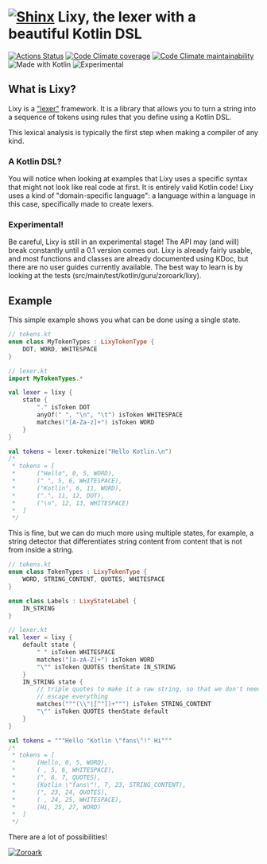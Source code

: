 # [![Shinx](https://img.pokemondb.net/sprites/black-white/anim/normal/shinx.gif)](http://pokemondb.net/pokedex/shinx) Lixy, the lexer with a beautiful Kotlin DSL

[![Actions Status](https://img.shields.io/github/workflow/status/utybo/Lixy/Tests?style=for-the-badge&logo=github&label=tests)](https://github.com/utybo/Lixy/actions)
[![Code Climate coverage](https://img.shields.io/codeclimate/coverage/utybo/Lixy?style=for-the-badge&logo=Code-Climate)](https://codeclimate.com/github/utybo/Lixy/test_coverage)
[![Code Climate maintainability](https://img.shields.io/codeclimate/maintainability/utybo/Lixy?style=for-the-badge&logo=Code-Climate)](https://codeclimate.com/github/utybo/Lixy/maintainability)
![Made with Kotlin](https://img.shields.io/badge/Made%20with-Kotlin-blue?logo=Kotlin&style=for-the-badge)
![Experimental](https://img.shields.io/badge/Stage-Experimental-red?style=for-the-badge)

## What is Lixy?

Lixy is a ["lexer"](https://en.wikipedia.org/wiki/Lexical_analysis) framework. It is a library that allows you to turn a string into a sequence of tokens using rules that you define using a Kotlin DSL.

This lexical analysis is typically the first step when making a compiler of any kind.

### A Kotlin DSL?

You will notice when looking at examples that Lixy uses a specific syntax that
might not look like real code at first. It is entirely valid Kotlin code! Lixy
uses a kind of "domain-specific language": a language within a language in this
case, specifically made to create lexers.

### Experimental!

Be careful, Lixy is still in an experimental stage! The API may (and will) break
constantly until a 0.1 version comes out. Lixy is already fairly usable, and
most functions and classes are already documented using KDoc, but there are no
user guides currently available. The best way to learn is by looking at the
tests (src/main/test/kotlin/guru/zoroark/lixy).

## Example

This simple example shows you what can be done using a single state.

```kotlin
// tokens.kt
enum class MyTokenTypes : LixyTokenType {
    DOT, WORD, WHITESPACE
}

// lexer.kt
import MyTokenTypes.*

val lexer = lixy {
    state {
        "." isToken DOT
        anyOf(" ", "\n", "\t") isToken WHITESPACE
        matches("[A-Za-z]+") isToken WORD
    }
}

val tokens = lexer.tokenize("Hello Kotlin.\n")
/* 
 * tokens = [
 *      ("Hello", 0, 5, WORD), 
 *      (" ", 5, 6, WHITESPACE), 
 *      ("Kotlin", 6, 11, WORD),
 *      (".", 11, 12, DOT),
 *      ("\n", 12, 13, WHITESPACE)
 *  ]
 */
```

This is fine, but we can do much more using multiple states, for example, a
string detector that differentiates string content from content that is not from
inside a string.

```kotlin
// tokens.kt
enum class TokenTypes : LixyTokenType {
    WORD, STRING_CONTENT, QUOTES, WHITESPACE
}

enum class Labels : LixyStateLabel {
    IN_STRING
}

// lexer.kt
val lexer = lixy {
    default state {
        " " isToken WHITESPACE
        matches("[a-zA-Z]+") isToken WORD
        "\"" isToken QUOTES thenState IN_STRING
    }
    IN_STRING state {
        // triple quotes to make it a raw string, so that we don't need to
        // escape everything
        matches("""(\\"|[^"])+""") isToken STRING_CONTENT
        "\"" isToken QUOTES thenState default
    }
}

val tokens = """Hello "Kotlin \"fans\"!" Hi"""
/* 
 * tokens = [
 *      (Hello, 0, 5, WORD), 
 *      ( , 5, 6, WHITESPACE), 
 *      (", 6, 7, QUOTES),
 *      (Kotlin \"fans\"!, 7, 23, STRING_CONTENT),
 *      (", 23, 24, QUOTES),
 *      ( , 24, 25, WHITESPACE),
 *      (Hi, 25, 27, WORD)
 *  ]
 */
```

There are a lot of possibilities!

[![Zoroark](https://img.pokemondb.net/sprites/black-white/anim/normal/zoroark.gif)](https://zoroark.guru)